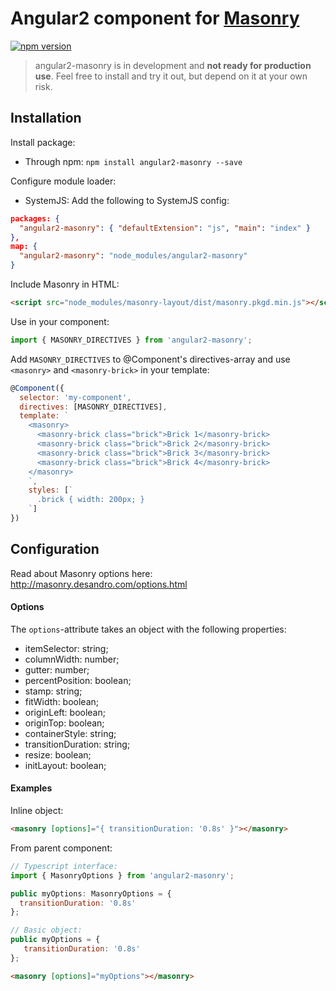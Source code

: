 # Angular2 component for [Masonry](https://github.com/desandro/masonry)

[![npm version](https://badge.fury.io/js/angular2-masonry.svg)](https://www.npmjs.com/package/angular2-masonry)

> angular2-masonry is in development and **not ready for production use**.
> Feel free to install and try it out, but depend on it at your own risk.

## Installation

Install package:
 * Through npm: `npm install angular2-masonry --save`
 
Configure module loader:
 * SystemJS: Add the following to SystemJS config:
```json
packages: {
  "angular2-masonry": { "defaultExtension": "js", "main": "index" }
},
map: {
  "angular2-masonry": "node_modules/angular2-masonry" 
}
```
 
Include Masonry in HTML: 

```html
<script src="node_modules/masonry-layout/dist/masonry.pkgd.min.js"></script>
```

Use in your component:
 ```javascript
 import { MASONRY_DIRECTIVES } from 'angular2-masonry';
 ```
  
 Add `MASONRY_DIRECTIVES` to @Component's directives-array and use `<masonry>` and `<masonry-brick>` in your template:
  
 ```javascript
 @Component({
   selector: 'my-component',
   directives: [MASONRY_DIRECTIVES],
   template: `
     <masonry>
       <masonry-brick class="brick">Brick 1</masonry-brick>
       <masonry-brick class="brick">Brick 2</masonry-brick>
       <masonry-brick class="brick">Brick 3</masonry-brick>
       <masonry-brick class="brick">Brick 4</masonry-brick>
     </masonry>
     `,
     styles: [`
       .brick { width: 200px; }
     `]
 })
 ```
 
## Configuration

Read about Masonry options here: http://masonry.desandro.com/options.html

#### Options
The `options`-attribute takes an object with the following properties:
* itemSelector: string;
* columnWidth: number;
* gutter: number;
* percentPosition: boolean;
* stamp: string;
* fitWidth: boolean;
* originLeft: boolean;
* originTop: boolean;
* containerStyle: string;
* transitionDuration: string;
* resize: boolean;
* initLayout: boolean;

#### Examples

Inline object:
```html
<masonry [options]="{ transitionDuration: '0.8s' }"></masonry>
```

From parent component:
```javascript
// Typescript interface:
import { MasonryOptions } from 'angular2-masonry';

public myOptions: MasonryOptions = { 
  transitionDuration: '0.8s' 
};

// Basic object:
public myOptions = {
   transitionDuration: '0.8s'
};
```
```html
<masonry [options]="myOptions"></masonry>
```
